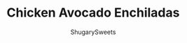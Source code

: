 ---
layout: ../../layouts/MarkdownPostLayout.astro
title: Chicken Avocado Enchiladas
author: ShugarySweets
pubDate: 2018-12-10
description: "If youre looking for a 30-minute meal idea, these Chicken Avocado Enchiladas are the answer! Packed with flavor and loved by all!"
image_url: https://www.shugarysweets.com/wp-content/uploads/2020/01/chicken-avocado-enchiladas-facebook.jpg
tags: ["Main Dish","Mexican"]
calories: 1625
protein: 109
carbohydrates: 137
fats: 71
fiber: 14
ingredients: ["2 cans (10 ounce each) red enchilada sauce","14 fajita sized tortillas (or 6-8 burrito sized tortillas)","1 can (15 ounce) black beans, drained and rinsed","1/2 cup red onion, diced","1 1/2 teaspoon cumin","1 1/2 teaspoon chili powder","1 teaspoon kosher salt","2 roma tomatoes, diced","3 avocados, diced","1 can (7 ounce) diced green chilies","2 cups chicken, cooked and shredded (Rotisserie works great)","2 cups shredded Cheddar Jack cheese (or your favorite mexican blend cheese), divided"]
serves: 14
time: "30 minutes"
prepTime: "10 minutes"
instructions: ["In a large bowl, combine black beans, red onion, cumin, chili powder, salt, tomatoes, avocados, green chilies, chicken and 1 cup shredded cheese. Set aside.","If making two 9-inch baking dishes using the 10-inch sized fajita tortillas, pour half a can of enchilada sauce in the bottom of each dish. Fill tortilla with desired amount of filling, roll up and place seam side down in baking dish. Repeat for all the tortillas.","When done, pour remaining can of enchilada sauce evenly over the top of the two pans of enchiladas. Cover with remainder of cheese. Cover with foil. Can also be made in 13x9.","Bake in a 400°F oven, covered, for 15 minutes. Remove foil and cook an additional 5 minutes until cheese is bubbly and browned! Serve with desired toppings, such as salsa, tomatoes, more avocado, lettuce, etc!"]
nutrition: ["1625 calories","137 grams carbohydrates","290 milligrams cholesterol","71 grams fat","14 grams fiber","109 grams protein","23 grams saturated fat","2280 milligrams sodium","11 grams sugar","1 grams trans fat","41 grams unsaturated fat"]
---